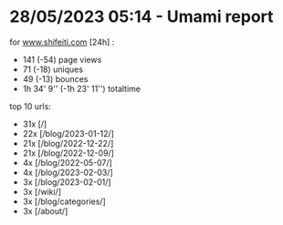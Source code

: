 # 28/05/2023 05:14 - Umami report
for www.shifeiti.com [24h] :

 - 141 (-54) page views
 - 71 (-18) uniques
 - 49 (-13) bounces
 - 1h 34' 9'' (-1h 23' 11'') totaltime


top 10 urls:
 - 31x [/]
 - 22x [/blog/2023-01-12/]
 - 21x [/blog/2022-12-22/]
 - 21x [/blog/2022-12-09/]
 - 4x [/blog/2022-05-07/]
 - 4x [/blog/2023-02-03/]
 - 3x [/blog/2023-02-01/]
 - 3x [/wiki/]
 - 3x [/blog/categories/]
 - 3x [/about/]


